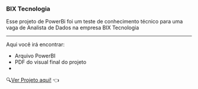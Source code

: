 ### BIX Tecnologia
Esse projeto de PowerBi foi um teste de conhecimento técnico para uma vaga de Analista de Dados na empresa BIX Tecnologia

****
Aqui você irá encontrar:
* Arquivo PowerBI
* PDF do visual final do projeto
* 
🔍[Ver Projeto aqui!](https://github.com/MaikRodriguess/teste-bix-tecnologia/blob/main/ProjetoBIX%20-%20Teste%20De%20Conhecimento%20T%C3%A9cnico.pdf) 👈
